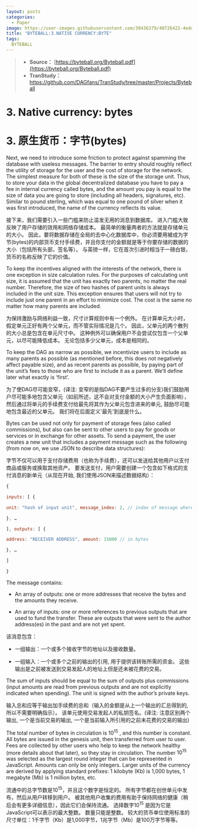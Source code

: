 ```yaml
---
layout: posts
categories:
  - Paper
image: https://user-images.githubusercontent.com/39436379/40726422-4edc1474-6458-11e8-81bd-c36e005d1037.jpg
title: "BYTEBALL:3.NATIVE CURRENCY:BYTE"
tags:
  BYTEBALL
---
```

>* **Source：** [https://byteball.org/Byteball.pdf](https://byteball.org/Byteball.pdf)  
>* **TranStudy：** [https://github.com/DAGfans/TranStudy/tree/master/Projects/Byteball
](https://github.com/DAGfans/TranStudy/tree/master/Projects/Byteball)

# 3. Native currency: bytes
# 3. 原生货币：字节(bytes)

Next, we need to introduce some friction to protect against spamming the database with useless messages. 
The barrier to entry should roughly reflect the utility of storage for the user and the cost of storage for the network. 
The simplest measure for both of these is the size of the storage unit. 
Thus, to store your data in the global decentralized database you have to pay a fee in internal currency called bytes, and the amount you pay is equal to the size of data you are going to store (including all headers, signatures, etc). 
Similar to pound sterling, which was equal to one pound of silver when it was first introduced, the name of the currency reflects its value.

接下来，我们需要引入一些门槛来防止滥发无用的消息到数据库。 
进入门槛大致反映了用户存储的效用和网络存储成本。 
最简单的衡量两者的方法就是存储单元的大小。 
因此，要将数据存储在全局的去中心化数据库中，你必须要用被成为字节(bytes)的内部货币支付手续费，并且你支付的金额就是等于你要存储的数据的大小（包括所有头部，签名等）。 
与英镑一样，它在首次引进时相当于一磅白银，货币的名称反映了它的价值。

To keep the incentives aligned with the interests of the network, there is one exception in size calculation rules. 
For the purposes of calculating unit size, it is assumed that the unit has exactly two parents, no matter the real number. 
Therefore, the size of two hashes of parent units is always included in the unit size. 
This exception ensures that users will not try to include just one parent in an effort to minimize cost. 
The cost is the same no matter how many parents are included.

为保持激励与网络利益一致，尺寸计算规则中有一个例外。 
在计算单元大小时，假定单元正好有两个父单元，而不管实际情况是几个。 
因此，父单元的两个散列的大小总是包含在单元尺寸中。 
这种例外可以确保用户不会尝试仅包含一个父单元，以尽可能降低成本。 
无论包括多少父单元，成本是相同的。

To keep the DAG as narrow as possible, we incentivize users to include as many parents as possible (as mentioned before, this does not negatively affect payable size), and as recent parents as possible, by paying part of the unit’s fees to those who are first to include it as a parent. 
We’ll define later what exactly is ‘first’.

为了使DAG尽可能变窄，(译注: 变窄的是指DAG不要产生过多的分支)我们鼓励用户尽可能多地包含父单元（如前所述，这不会对支付金额的大小产生负面影响），然后通过将单元的手续费支付给最先将其作为父单元包含进来的单元, 鼓励尽可能地包含最近的父单元。 
我们将在后面定义'最先'到底是什么。

Bytes can be used not only for payment of storage fees (also called commissions), but also can be sent to other users to pay for goods or services or in exchange for other assets. 
To send a payment, the user creates a new unit that includes a payment message such as the following (from now on, we use JSON to describe data structures):

字节不仅可以用于支付存储费用（也称为手续费），还可以发送给其他用户以支付商品或服务或换取其他资产。 
要发送支付，用户需要创建一个包含如下格式的支付消息的新单元（从现在开始, 我们使用JSON来描述数据结构）：

```javascript
{

inputs: [ {

unit: "hash of input unit", message_index: 2, // index of message where this utxo was created output_index: 0 // index of output where this utxo was created

}, …

], outputs: [ {

address: "RECEIVER ADDRESS", amount: 15000 // in bytes

}, …

]

}
```


The message contains:

* An array of outputs: one or more addresses that receive the bytes and the amounts they receive.

* An array of inputs: one or more references to previous outputs that are used to fund the transfer. These are outputs that were sent to the author address(es) in the past and are not yet spent.

该消息包含：

* 一组输出：一个或多个接收字节的地址以及接收数量。

* 一组输入：一个或多个之前的输出的引用, 用于提供该转账所需的资金。 这些输出是之前被发送到交易发起人的地址上但是还未被花费的交易。

The sum of inputs should be equal to the sum of outputs plus commissions (input amounts are read from previous outputs and are not explicitly indicated when spending). 
The unit is signed with the author’s private keys.

输入总和应等于输出加手续费的总和（输入的金额是从上一个输出的汇总得到的, 所以不需要明确指示）。 
该单元使用交易发起人的私钥签名。(译注: 注意区别两个输出, 一个是当前交易的输出, 一个是当前输入所引用的之前未花费的交易的输出)

The total number of bytes in circulation is $10^{15}$ , and this number is constant. 
All bytes are issued in the genesis unit, then transferred from user to user. 
Fees are collected by other users who help to keep the network healthy (more details about that later), so they stay in circulation. 
The number $10^{15}$  was selected as the largest round integer that can be represented in JavaScript. 
Amounts can only be only integers. 
Larger units of the currency are derived by applying standard prefixes: 1 kilobyte (Kb) is 1,000 bytes, 1 megabyte (Mb) is 1 million bytes, etc.

流通中的总字节数是$10^{15}$，并且这个数字是恒定的。 
所有字节都在创世单元中发布，然后从用户转移到用户。 
被其他用户收集的费用有助于保持网络的健康（稍后会有更多详细信息），因此它们会保持流通。 
选择数字$10^{15}$ 是因为它是JavaScript可以表示的最大整数。 
数量只能是整数。 
较大的货币单位使用标准的尺寸单位：1千字节（Kb）是1,000字节，1兆字节（Mb）是100万字节等等。
